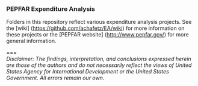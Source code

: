### PEPFAR Expenditure Analysis

Folders in this repository reflect various expenditure analysis projects. See the [wiki] (https://github.com/achafetz/EA/wiki) for more information on these projects or the [PEPFAR website] (http://www.pepfar.gov/) for more general information. 


===  
*Disclaimer: The findings, interpretation, and conclusions expressed herein are those of the authors and do not necessarily reflect the views of United States Agency for International Development or the United States Government. All errors remain our own.*  

